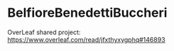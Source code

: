 # BelfioreBenedettiBuccheri

OverLeaf shared project: https://www.overleaf.com/read/jfxthyxygphq#146893
